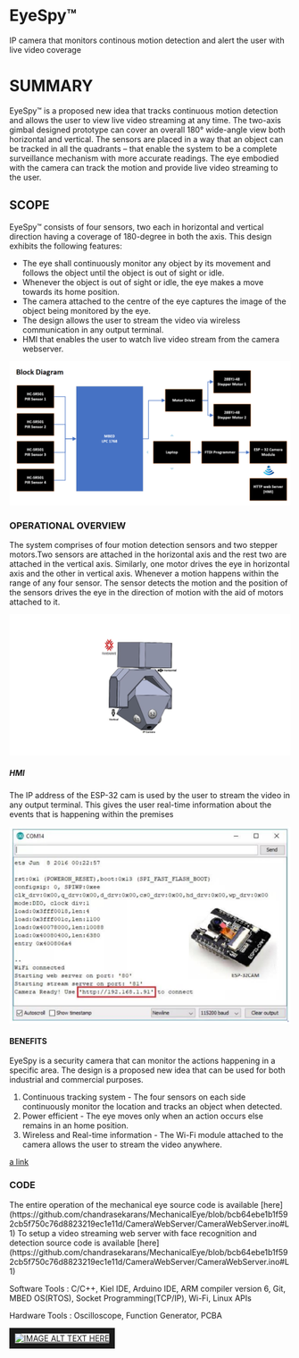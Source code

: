 # EyeSpy™
IP camera that monitors continous motion detection and alert the user with live video coverage

<h1>SUMMARY</h1>
EyeSpy™ is a proposed new idea that tracks continuous motion detection and allows the user to view live video streaming at any time. The two-axis gimbal designed prototype can cover an overall 180° wide-angle view both horizontal and vertical. The sensors are placed in a way that an object can be tracked in all the quadrants – that enable the system to be a complete surveillance mechanism with more accurate readings. The eye embodied with the camera can track the motion and provide live video streaming to the user.

<h2>SCOPE</h2>
EyeSpy™ consists of four sensors, two each in horizontal and vertical direction having a coverage of 180-degree in both the axis. This design exhibits the following features:
<ul>
<li>The eye shall continuously monitor any object by its movement and follows the object until the object is out of sight or idle.</li>
<li>Whenever the object is out of sight or idle, the eye makes a move towards its home position.</li>
<li>The camera attached to the centre of the eye captures the image of the object being monitored by the eye.</li>
<li>The design allows the user to stream the video via wireless communication in any output terminal.</li>
<li>HMI that enables the user to watch live video stream from the camera webserver.</li>
</ul>

![GitHub Logo](/block_diagram.png) 

<h3>OPERATIONAL OVERVIEW</h3>
<p>
The system comprises of four motion detection sensors and two stepper motors.Two sensors are attached in the horizontal axis and the rest two are attached in the vertical
axis. Similarly, one motor drives the eye in horizontal axis and the other in vertical axis. Whenever a motion happens within the range of any four sensor. The sensor detects the motion and the position of the sensors drives the eye in the direction of motion with the aid of motors attached to it.
</p>

![GitHub Logo](/CAD_DESIGN.jpg)

<h5>HMI</h5>
<p>The IP address of the ESP-32 cam is used by the user to stream the video in any output terminal. This gives the user real-time information about the events that is happening within the premises</p>

![GitHub Logo](/HMI.png)

<h4>BENEFITS</h4>
EyeSpy is a security camera that can monitor the actions happening in a specific area. The design is a proposed new idea that can be used for both industrial and commercial
purposes.
<ol>
<li>Continuous tracking system - 
The four sensors on each side continuously monitor the location and tracks an object when detected.</li>
<li>Power efficient - 
The eye moves only when an action occurs else remains in an home position.</li>
<li>Wireless and Real-time information - 
The Wi-Fi module attached to the camera allows the user to stream the video anywhere.</li>
</ol>

[a link](https://github.com/chandrasekarans/MechanicalEye/blob/9be13e6d6cf838ea48dd554bf19cd9a17931f546/source_code.c#L1)

<h3>CODE</h3>
The entire operation of the mechanical eye source code is available
[here](https://github.com/chandrasekarans/MechanicalEye/blob/bcb64ebe1b1f592cb5f750c76d8823219ec1e11d/CameraWebServer/CameraWebServer.ino#L1) To setup a video streaming web server with face recognition and detection source code is available
[here](https://github.com/chandrasekarans/MechanicalEye/blob/bcb64ebe1b1f592cb5f750c76d8823219ec1e11d/CameraWebServer/CameraWebServer.ino#L1)


<p>Software Tools : C/C++, Kiel IDE, Arduino IDE, ARM compiler version 6, Git, MBED OS(RTOS), Socket Programming(TCP/IP), Wi-Fi, Linux APIs</p>
<p>Hardware Tools : Oscilloscope, Function Generator, PCBA</p>

<a href="http://www.youtube.com/watch?feature=player_embedded&v=YOUTUBE_VIDEO_ID_HERE
" target="_blank"><img src="http://img.youtube.com/vi/YOUTUBE_VIDEO_ID_HERE/0.jpg" 
alt="IMAGE ALT TEXT HERE" width="240" height="180" border="10" /></a>




